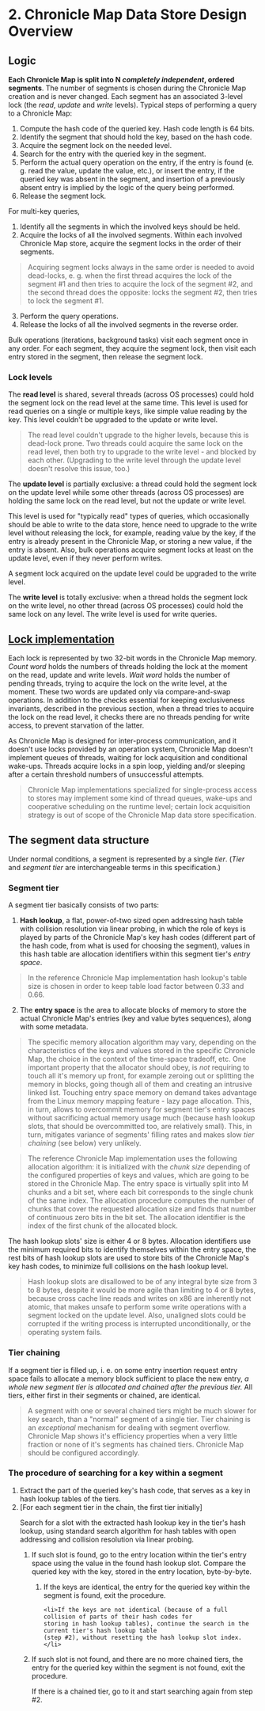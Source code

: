 # 2. Chronicle Map Data Store Design Overview

## Logic

**Each Chronicle Map is split into N *completely independent*, ordered segments**.
The number of segments is chosen during the Chronicle Map creation and is never changed. Each
segment has an associated 3-level lock (the *read*, *update* and *write* levels). Typical steps of
performing a query to a Chronicle Map:

 1. Compute the hash code of the queried key. Hash code length is 64 bits.
 2. Identify the segment that should hold the key, based on the hash code.
 3. Acquire the segment lock on the needed level.
 4. Search for the entry with the queried key in the segment.
 5. Perform the actual query operation on the entry, if the entry is found (e. g. read the value,
 update the value, etc.), or insert the entry, if the queried key was absent in the segment, and
 insertion of a previously absent entry is implied by the logic of the query being performed.
 6. Release the segment lock.

For multi-key queries,

 1. Identify all the segments in which the involved keys should be held.
 2. Acquire the locks of all the involved segments. Within each involved Chronicle Map store,
 acquire the segment locks in the order of their segments.

 > Acquiring segment locks always in the same order is needed to avoid dead-locks, e. g. when the
 > first thread acquires the lock of the segment #1 and then tries to acquire the lock of the
 > segment #2, and the second thread does the opposite: locks the segment #2, then tries to lock the
 > segment #1.

 3. Perform the query operations.
 4. Release the locks of all the involved segments in the reverse order.

Bulk operations (iterations, background tasks) visit each segment once in any order. For each
segment, they acquire the segment lock, then visit each entry stored in the segment, then release
the segment lock.

### Lock levels

The **read level** is shared, several threads (across OS processes) could hold the segment lock on
the read level at the same time. This level is used for read queries on a single or multiple keys,
like simple value reading by the key. This level couldn't be upgraded to the update or write level.

> The read level couldn't upgrade to the higher levels, because this is dead-lock prone. Two threads
> could acquire the same lock on the read level, then both try to upgrade to the write level - and
> blocked by each other. (Upgrading to the write level through the update level doesn't resolve
> this issue, too.)

The **update level** is partially exclusive: a thread could hold the segment lock on the update
level while some other threads (across OS processes) are holding the same lock on the read level,
but not the update or write level.

This level is used for "typically read" types of queries, which occasionally should be able to write
to the data store, hence need to upgrade to the write level without releasing the lock, for example,
reading value by the key, if the entry is already present in the Chronicle Map, or storing a new
value, if the entry is absent. Also, bulk operations acquire segment locks at least on the update
level, even if they never perform writes.

A segment lock acquired on the update level could be upgraded to the write level.

The **write level** is totally exclusive: when a thread holds the segment lock on the write level,
no other thread (across OS processes) could hold the same lock on any level. The write level is used
for write queries.

## [Lock implementation](3_2-lock-structure.md)

Each lock is represented by two 32-bit words in the Chronicle Map memory. *Count word* holds the
numbers of threads holding the lock at the moment on the read, update and write levels. *Wait word*
holds the number of pending threads, trying to acquire the lock on the write level, at the moment.
These two words are updated only via compare-and-swap operations. In addition to the checks
essential for keeping exclusiveness invariants, described in the previous section, when a thread
tries to acquire the lock on the read level, it checks there are no threads pending for write
access, to prevent starvation of the latter.

As Chronicle Map is designed for inter-process communication, and it doesn't use locks provided by
an operation system, Chronicle Map doesn't implement queues of threads, waiting for lock acquisition
and conditional wake-ups. Threads acquire locks in a spin loop, yielding and/or sleeping after a
certain threshold numbers of unsuccessful attempts.

> Chronicle Map implementations specialized for single-process access to stores may implement
> some kind of thread queues, wake-ups and cooperative scheduling on the runtime level; certain lock
> acquisition strategy is out of scope of the Chronicle Map data store specification.

## The segment data structure

Under normal conditions, a segment is represented by a single *tier*. (*Tier* and *segment tier* are
interchangeable terms in this specification.)

### Segment tier

A segment tier basically consists of two parts:

 1. **Hash lookup**, a flat, power-of-two sized open addressing hash table with collision resolution
 via linear probing, in which the role of keys is played by parts of the Chronicle Map's key hash
 codes (different part of the hash code, from what is used for choosing the segment), values in this
 hash table are allocation identifiers within this segment tier's *entry space*.

 > In the reference Chronicle Map implementation hash lookup's table size is chosen in order to keep
 > table load factor between 0.33 and 0.66.

 2. The **entry space** is the area to allocate blocks of memory to store the actual Chronicle Map's
 entries (key and value bytes sequences), along with some metadata.

 > The specific memory allocation algorithm may vary, depending on the characteristics of the keys
 > and values stored in the specific Chronicle Map, the choice in the context of the time-space
 > tradeoff, etc. One important property that the allocator should obey, is *not* requiring to touch
 > all it's memory up front, for example zeroing out or splitting the memory in blocks, going though
 > all of them and creating an intrusive linked list. Touching entry space memory on demand takes
 > advantage from the Linux memory mapping feature - lazy page allocation. This, in turn, allows to
 > overcommit memory for segment tier's entry spaces without sacrificing actual memory usage much
 > (because hash lookup slots, that should be overcommitted too, are relatively small). This,
 > in turn, mitigates variance of segments' filling rates and makes slow *tier chaining* (see below)
 > very unlikely.

 > The reference Chronicle Map implementation uses the following allocation algorithm: it is
 > initialized with the *chunk size* depending of the configured properties of keys and values,
 > which are going to be stored in the Chronicle Map. The entry space is virtually split into M
 > chunks and a bit set, where each bit corresponds to the single chunk of the same index.
 > The allocation procedure computes the number of chunks that cover the requested allocation size
 > and finds that number of continuous zero bits in the bit set. The allocation identifier is the
 > index of the first chunk of the allocated block.

The hash lookup slots' size is either 4 or 8 bytes. Allocation identifiers use the minimum required
bits to identify themselves within the entry space, the rest bits of hash lookup slots are used to
store bits of the Chronicle Map's key hash codes, to minimize full collisions on the hash lookup
level.

> Hash lookup slots are disallowed to be of any integral byte size from 3 to 8 bytes, despite it
> would be more agile than limiting to 4 or 8 bytes, because cross cache line reads and writes on
> x86 are inherently not atomic, that makes unsafe to perform some write operations with a segment
> locked on the update level. Also, unaligned slots could be corrupted if the writing process is
> interrupted unconditionally, or the operating system fails.

### Tier chaining

If a segment tier is filled up, i. e. on some entry insertion request entry space fails to allocate
a memory block sufficient to place the new entry, *a whole new segment tier is allocated and chained
after the previous tier.* All tiers, either first in their segments or chained, are identical.

> A segment with one or several chained tiers might be much slower for key search, than a "normal"
> segment of a single tier. Tier chaining is an *exceptional* mechanism for dealing with segment
> overflow. Chronicle Map shows it's efficiency properties when a very little fraction or none of
> it's segments has chained tiers. Chronicle Map should be configured accordingly.

### The procedure of searching for a key within a segment

<ol>
 <li>Extract the part of the queried key's hash code, that serves as a key in hash lookup tables of
 the tiers.</li>

 <li>[For each segment tier in the chain, the first tier initially]

  <p>Search for a slot with the extracted hash lookup key in the tier's hash lookup, using
  standard search algorithm for hash tables with open addressing and collision resolution via linear
  probing.

  <ol>
   <li>If such slot is found, go to the entry location within the tier's entry space using the value
   in the found hash lookup slot. Compare the queried key with the key, stored in the entry
   location, byte-by-byte.</li>

   <ol>
    <li>If the keys are identical, the entry for the queried key within the segment is found, exit
    the procedure.</li>

    <li>If the keys are not identical (because of a full collision of parts of their hash codes for
    storing in hash lookup tables), continue the search in the current tier's hash lookup table
    (step #2), without resetting the hash lookup slot index.</li>
   </ol>

   <li>If such slot is not found, and there are no more chained tiers, the entry for the queried key
   within the segment is not found, exit the procedure.

   <p>If there is a chained tier, go to it and start searching again from step #2.</li>
  </ol>
  </li>
</ol>
